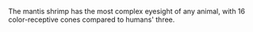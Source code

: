 The mantis shrimp has the most complex eyesight of any animal, with 16 color-receptive cones compared to humans' three.

